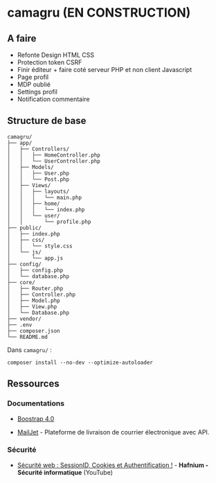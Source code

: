 # camagru (EN CONSTRUCTION)

## A faire

- Refonte Design HTML CSS
- Protection token CSRF
- Finir éditeur + faire coté serveur PHP et non client Javascript
- Page profil
- MDP oublié
- Settings profil
- Notification commentaire

## Structure de base
```arduino
camagru/
├── app/
│   ├── Controllers/
│   │   ├── HomeController.php
│   │   └── UserController.php
│   ├── Models/
│   │   ├── User.php
│   │   └── Post.php
│   ├── Views/
│   │   ├── layouts/
│   │   │   └── main.php
│   │   ├── home/
│   │   │   └── index.php
│   │   └── user/
│   │       └── profile.php
├── public/
│   ├── index.php
│   ├── css/
│   │   └── style.css
│   └── js/
│       └── app.js
├── config/
│   ├── config.php
│   └── database.php
├── core/
│   ├── Router.php
│   ├── Controller.php
│   ├── Model.php
│   ├── View.php
│   └── Database.php
├── vendor/
├── .env
├── composer.json
└── README.md
```

Dans `camagru/` :
```shell
composer install --no-dev --optimize-autoloader
```

## Ressources

### Documentations

- [Boostrap 4.0](https://getbootstrap.com/docs/4.0/getting-started/introduction/)

- [MailJet](https://dev.mailjet.com/email/guides/) - Plateforme de livraison de courrier électronique avec API.
### Sécurité

- [Sécurité web : SessionID, Cookies et Authentification !](https://www.youtube.com/watch?v=J-1s-ONitRc) - **Hafnium - Sécurité informatique** (YouTube)